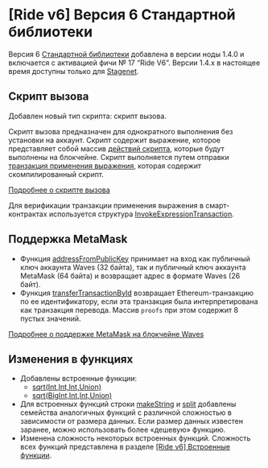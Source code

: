 # [Ride v6] Версия 6 Стандартной библиотеки

Версия 6 [Стандартной библиотеки](/ru/ride/script/standard-library) добавлена в версии ноды 1.4.0 и включается с активацией фичи №&nbsp;17 “Ride V6”. Версии 1.4.x в настоящее время доступны только для [Stagenet](/ru/blockchain/blockchain-network/).

## Скрипт вызова

Добавлен новый тип скрипта: скрипт вызова.

Скрипт вызова предназначен для однократного выполнения без установки на аккаунт. Скрипт содержит выражение, которое представляет собой массив [действий скрипта](/ru/ride/structures/script-actions/), которые будут выполнены на блокчейне. Скрипт выполняется путем отправки [транзакция применения выражения](/ru/blockchain/transaction-type/invoke-expression-transaction), которая содержит скомпилированный скрипт.

[Подробнее о скрипте вызова](/ru/ride/v6/script/script-types/call-script)

Для верификации транзакции применения выражения в смарт-контрактах используется структура [InvokeExpressionTransaction](/ru/ride/v6/structures/transaction-structures/invoke-expression-transaction).

## Поддержка MetaMask

* Функция [addressFromPublicKey](/ru/ride/v6/functions/built-in-functions/converting-functions#addressfrompublickey-bytevector-address) принимает на вход как публичный ключ аккаунта Waves (32 байта), так и публичный ключ аккаунта MetaMask (64 байта) и возвращает адрес в формате Waves (26 байт).
* Функция [transferTransactionById](/ru/ride/functions/built-in-functions/blockchain-functions#transfertransactionbyid) возвращает Ethereum-транзакцию по ее идентификатору, если эта транзакция была интерпретирована как транзакция перевода. Массив `proofs` при этом содержит 8 пустых значений.

[Подробнее о поддержке MetaMask на блокчейне Waves](/ru/keep-in-touch/metamask)

## Изменения в функциях

* Добавлены встроенные функции:
   * [sqrt(Int,Int,Int,Union)](/ru/ride/v6/functions/built-in-functions/math-functions#sqrt)
   * [sqrt(BigInt,Int,Int,Union)](/ru/ride/v6/functions/built-in-functions/math-functions#sqrtbigint)
* Для встроенных функций строки [makeString](/ru/ride/v6/functions/built-in-functions/string-functions#makestring-list-string-string-string) и [split](/ru/ride/v6/functions/built-in-functions/string-functions#split-string-string-list-string) добавлены семейства аналогичных функций с различной сложностью в зависимости от размера данных. Если размер данных известен заранее, можно использовать более «дешевую» функцию.
* Изменена сложность некоторых встроенных функций. Сложность всех функций представлена в разделе [[Ride v6] Встроенные функции](/ru/ride/v6/functions/built-in-functions/).

